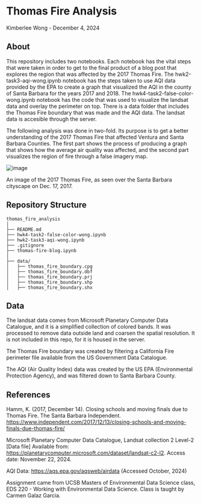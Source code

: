 # Thomas Fire Analysis

Kimberlee Wong - December 4, 2024

## About

This repository includes two notebooks. Each notebook has the vital steps that were taken in order to get to the final product of a blog post that explores the region that was affected by the 2017 Thomas Fire. The hwk2-task3-aqi-wong.ipynb notebook has the steps taken to use AQI data provided by the EPA to create a graph that visualized the AQI in the county of Santa Barbara for the years 2017 and 2018. The hwk4-task2-false-color-wong.ipynb notebook has the code that was used to visualize the landsat data and overlay the perimeter on top. There is a data folder that  includes the Thomas Fire boundary that was made and the AQI data. The landsat data is accesible through the server.  

The following analysis was done in two-fold. Its purpose is to get a better understanding of the 2017 Thomas Fire that affected Ventura and Santa Barbara Counties. The first part shows the process of producing a graph that shows how the average air quality was affected, and the second part visualizes the region of fire through a false imagery map.

![image](https://github.com/user-attachments/assets/959812ec-8bf3-4a87-b1f8-e3de545e649b)

An image of the 2017 Thomas Fire, as seen over the Santa Barbara cityscape on Dec. 17, 2017. 

## Repository Structure
```
thomas_fire_analysis
│
├── README.md                     
├── hwk4-task2-false-color-wong.ipynb
├── hwk2-task3-aqi-wong.ipynb                       
├── .gitignore
├── thomas-fire-blog.ipynb                  
│
├── data/                       
│   ├── thomas_fire_boundary.cpg
│   ├── thomas_fire_boundary.dbf
│   ├── thomas_fire_boundary.prj
│   ├── thomas_fire_boundary.shp
│   ├── thomas_fire_boundary.shx
```

## Data
The landsat data comes from Microsoft Planetary Computer Data Catalogue, and it is a simplified collection of colored bands. It was processed to remove data outside land and coarsen the spatial resolution. It is not included in this repo, for it is housed in the server.

The Thomas Fire boundary was created by filtering a California Fire perimeter file available from the US Government Data Catalogue.

The AQI (Air Quality Index) data was created by the US EPA (Environmental Protection Agency), and was filtered down to Santa Barbara County.



## References
Hamm, K. (2017, December 14). Closing schools and moving finals due to Thomas Fire. The Santa Barbara Independent. https://www.independent.com/2017/12/13/closing-schools-and-moving-finals-due-thomas-fire/ 

Microsoft Planetary Computer Data Catalogue, Landsat collection 2 Level-2 [Data file] Available from: https://planetarycomputer.microsoft.com/dataset/landsat-c2-l2. Access date: November 22, 2024.

AQI Data: https://aqs.epa.gov/aqsweb/airdata (Accessed October, 2024)

Assignment came from UCSB Masters of Environmental Data Science class, EDS 220 - Working with Environmental Data Science. Class is taught by Carmen Galaz Garcia.


